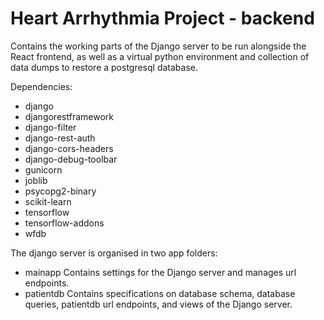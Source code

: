 # Heart Arrhythmia Project - backend
Contains the working parts of the Django server to be run alongside the React frontend,
as well as a virtual python environment and collection of data dumps to restore a postgresql database.

Dependencies:
- django
- djangorestframework
- django-filter
- django-rest-auth
- django-cors-headers
- django-debug-toolbar
- gunicorn
- joblib
- psycopg2-binary
- scikit-learn
- tensorflow
- tensorflow-addons
- wfdb

The django server is organised in two app folders:
- mainapp
    Contains settings for the Django server and manages url endpoints.
- patientdb
    Contains specifications on database schema, database queries, patientdb url endpoints, and views of the Django server.